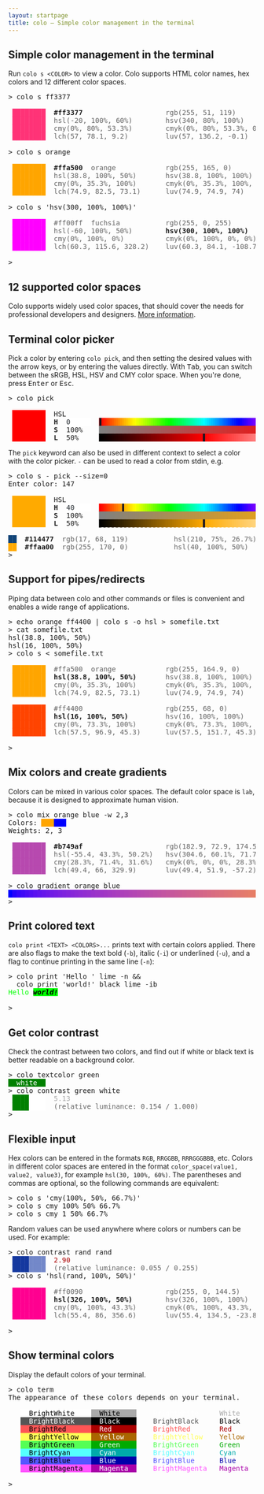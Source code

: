 ```yaml
---
layout: startpage
title: colo – Simple color management in the terminal
---
```


## Simple color management in the terminal

Run `colo s <COLOR>` to view a color. Colo supports HTML color names, hex colors and 12 different color spaces.

<pre class="h-terminal">
<span class="h-shell">&gt; </span><span class="h-cmd">colo</span> <span class="h-hl">s</span> <span class="h-arg">ff3377</span>

<span style='color:#ff3377'> ████████</span>  <b>#ff3377</b>                    <span style='opacity:0.67'>rgb(255, 51, 119)        </span>
<span style='color:#ff3377'> ████████</span>  <span style='opacity:0.67'>hsl(-20, 100%, 60%)      </span>  <span style='opacity:0.67'>hsv(340, 80%, 100%)      </span>
<span style='color:#ff3377'> ████████</span>  <span style='opacity:0.67'>cmy(0%, 80%, 53.3%)      </span>  <span style='opacity:0.67'>cmyk(0%, 80%, 53.3%, 0%) </span>
<span style='color:#ff3377'> ████████</span>  <span style='opacity:0.67'>lch(57, 78.1, 9.2)       </span>  <span style='opacity:0.67'>luv(57, 136.2, -0.1)     </span>

<span class="h-shell">&gt; </span><span class="h-cmd">colo</span> <span class="h-hl">s</span> <span class="h-arg">orange</span>

<span style='color:#ffa500'> ████████</span>  <b>#ffa500</b>  <span style='opacity:0.67'>orange          </span>  <span style='opacity:0.67'>rgb(255, 165, 0)         </span>
<span style='color:#ffa500'> ████████</span>  <span style='opacity:0.67'>hsl(38.8, 100%, 50%)     </span>  <span style='opacity:0.67'>hsv(38.8, 100%, 100%)    </span>
<span style='color:#ffa500'> ████████</span>  <span style='opacity:0.67'>cmy(0%, 35.3%, 100%)     </span>  <span style='opacity:0.67'>cmyk(0%, 35.3%, 100%, 0%)</span>
<span style='color:#ffa500'> ████████</span>  <span style='opacity:0.67'>lch(74.9, 82.5, 73.1)    </span>  <span style='opacity:0.67'>luv(74.9, 74.9, 74)      </span>

<span class="h-shell">&gt; </span><span class="h-cmd">colo</span> <span class="h-hl">s</span> <span class='h-str'>&#39;hsv(300, 100%, 100%)&#39;</span>

<span style='color:#ff00ff'> ████████</span>  <span style='opacity:0.67'>#ff00ff</span>  <span style='opacity:0.67'>fuchsia         </span>  <span style='opacity:0.67'>rgb(255, 0, 255)         </span>
<span style='color:#ff00ff'> ████████</span>  <span style='opacity:0.67'>hsl(-60, 100%, 50%)      </span>  <b>hsv(300, 100%, 100%)     </b>
<span style='color:#ff00ff'> ████████</span>  <span style='opacity:0.67'>cmy(0%, 100%, 0%)        </span>  <span style='opacity:0.67'>cmyk(0%, 100%, 0%, 0%)   </span>
<span style='color:#ff00ff'> ████████</span>  <span style='opacity:0.67'>lch(60.3, 115.6, 328.2)  </span>  <span style='opacity:0.67'>luv(60.3, 84.1, -108.7)  </span>

<span class="h-shell">&gt; </span><span class="h-caret"> </span>
</pre>

## 12 supported color spaces

Colo supports widely used color spaces, that should cover the needs for professional developers and designers. [More information](color_spaces.md).


## Terminal color picker

Pick a color by entering `colo pick`, and then setting the desired values with the arrow keys, or by entering the values directly. With <kbd>Tab</kbd>, you can switch between the sRGB, HSL, HSV and CMY color space. When you're done, press <kbd>Enter</kbd> or <kbd>Esc</kbd>.

<pre class="h-terminal">
<span class="h-shell">&gt;</span> <span class="h-cmd">colo</span> <span class="h-hl">pick</span>

 <span style="background-color:#FF0000">        </span>  HSL
 <span style="background-color:#FF0000">        </span>  <b>H</b>  <span style="background-color:#FFFFFF"><font color="#292F34">0     </font></span> <font color="#FF0000">▕</font><span style="background-color:#FF0F00"><font color="#171421">▌</font></span><span style="background-color:#FF2E00"><font color="#FF1F00">▌</font></span><span style="background-color:#FF4D00"><font color="#FF3D00">▌</font></span><span style="background-color:#FF6B00"><font color="#FF5C00">▌</font></span><span style="background-color:#FF8A00"><font color="#FF7A00">▌</font></span><span style="background-color:#FFA800"><font color="#FF9900">▌</font></span><span style="background-color:#FFC700"><font color="#FFB800">▌</font></span><span style="background-color:#FFE600"><font color="#FFD600">▌</font></span><span style="background-color:#FAFF00"><font color="#FFF500">▌</font></span><span style="background-color:#DBFF00"><font color="#EBFF00">▌</font></span><span style="background-color:#BDFF00"><font color="#CCFF00">▌</font></span><span style="background-color:#9EFF00"><font color="#ADFF00">▌</font></span><span style="background-color:#80FF00"><font color="#8FFF00">▌</font></span><span style="background-color:#61FF00"><font color="#70FF00">▌</font></span><span style="background-color:#42FF00"><font color="#52FF00">▌</font></span><span style="background-color:#24FF00"><font color="#33FF00">▌</font></span><span style="background-color:#05FF00"><font color="#14FF00">▌</font></span><span style="background-color:#00FF19"><font color="#00FF0A">▌</font></span><span style="background-color:#00FF38"><font color="#00FF29">▌</font></span><span style="background-color:#00FF57"><font color="#00FF47">▌</font></span><span style="background-color:#00FF75"><font color="#00FF66">▌</font></span><span style="background-color:#00FF94"><font color="#00FF85">▌</font></span><span style="background-color:#00FFB3"><font color="#00FFA3">▌</font></span><span style="background-color:#00FFD1"><font color="#00FFC2">▌</font></span><span style="background-color:#00FFF0"><font color="#00FFE0">▌</font></span><span style="background-color:#00F0FF"><font color="#00FFFF">▌</font></span><span style="background-color:#00D1FF"><font color="#00E0FF">▌</font></span><span style="background-color:#00B2FF"><font color="#00C2FF">▌</font></span><span style="background-color:#0094FF"><font color="#00A3FF">▌</font></span><span style="background-color:#0075FF"><font color="#0085FF">▌</font></span><span style="background-color:#0057FF"><font color="#0066FF">▌</font></span><span style="background-color:#0038FF"><font color="#0047FF">▌</font></span><span style="background-color:#001AFF"><font color="#0029FF">▌</font></span><span style="background-color:#0500FF"><font color="#000AFF">▌</font></span><span style="background-color:#2400FF"><font color="#1400FF">▌</font></span><span style="background-color:#4200FF"><font color="#3300FF">▌</font></span><span style="background-color:#6100FF"><font color="#5200FF">▌</font></span><span style="background-color:#8000FF"><font color="#7000FF">▌</font></span><span style="background-color:#9E00FF"><font color="#8F00FF">▌</font></span><span style="background-color:#BD00FF"><font color="#AD00FF">▌</font></span><span style="background-color:#DB00FF"><font color="#CC00FF">▌</font></span><span style="background-color:#FA00FF"><font color="#EB00FF">▌</font></span><span style="background-color:#FF00E6"><font color="#FF00F5">▌</font></span><span style="background-color:#FF00C7"><font color="#FF00D6">▌</font></span><span style="background-color:#FF00A8"><font color="#FF00B8">▌</font></span><span style="background-color:#FF008A"><font color="#FF0099">▌</font></span><span style="background-color:#FF006B"><font color="#FF007A">▌</font></span><span style="background-color:#FF004C"><font color="#FF005C">▌</font></span><span style="background-color:#FF002E"><font color="#FF003D">▌</font></span><span style="background-color:#FF000F"><font color="#FF001F">▌</font></span><font color="#FF0000">▏</font>
 <span style="background-color:#FF0000">        </span>  <b>S</b>  100%   <font color="#808080">▕</font><span style="background-color:#817E7E"><font color="#808080">▌</font></span><span style="background-color:#837C7C"><font color="#827D7D">▌</font></span><span style="background-color:#867979"><font color="#857A7A">▌</font></span><span style="background-color:#887777"><font color="#877878">▌</font></span><span style="background-color:#8B7474"><font color="#8A7575">▌</font></span><span style="background-color:#8E7171"><font color="#8C7373">▌</font></span><span style="background-color:#906F6F"><font color="#8F7070">▌</font></span><span style="background-color:#936C6C"><font color="#916E6E">▌</font></span><span style="background-color:#956A6A"><font color="#946B6B">▌</font></span><span style="background-color:#986767"><font color="#966969">▌</font></span><span style="background-color:#9A6565"><font color="#996666">▌</font></span><span style="background-color:#9D6262"><font color="#9C6363">▌</font></span><span style="background-color:#9F6060"><font color="#9E6161">▌</font></span><span style="background-color:#A25D5D"><font color="#A15E5E">▌</font></span><span style="background-color:#A45B5B"><font color="#A35C5C">▌</font></span><span style="background-color:#A75858"><font color="#A65959">▌</font></span><span style="background-color:#AA5555"><font color="#A85757">▌</font></span><span style="background-color:#AC5353"><font color="#AB5454">▌</font></span><span style="background-color:#AF5050"><font color="#AD5252">▌</font></span><span style="background-color:#B14E4E"><font color="#B04F4F">▌</font></span><span style="background-color:#B44B4B"><font color="#B34D4D">▌</font></span><span style="background-color:#B64949"><font color="#B54A4A">▌</font></span><span style="background-color:#B94646"><font color="#B84747">▌</font></span><span style="background-color:#BB4444"><font color="#BA4545">▌</font></span><span style="background-color:#BE4141"><font color="#BD4242">▌</font></span><span style="background-color:#C13E3E"><font color="#BF4040">▌</font></span><span style="background-color:#C33C3C"><font color="#C23D3D">▌</font></span><span style="background-color:#C63939"><font color="#C43B3B">▌</font></span><span style="background-color:#C83737"><font color="#C73838">▌</font></span><span style="background-color:#CB3434"><font color="#C93636">▌</font></span><span style="background-color:#CD3232"><font color="#CC3333">▌</font></span><span style="background-color:#D02F2F"><font color="#CF3030">▌</font></span><span style="background-color:#D22D2D"><font color="#D12E2E">▌</font></span><span style="background-color:#D52A2A"><font color="#D42B2B">▌</font></span><span style="background-color:#D72828"><font color="#D62929">▌</font></span><span style="background-color:#DA2525"><font color="#D92626">▌</font></span><span style="background-color:#DD2222"><font color="#DB2424">▌</font></span><span style="background-color:#DF2020"><font color="#DE2121">▌</font></span><span style="background-color:#E21D1D"><font color="#E01F1F">▌</font></span><span style="background-color:#E41B1B"><font color="#E31C1C">▌</font></span><span style="background-color:#E71818"><font color="#E61A1A">▌</font></span><span style="background-color:#E91616"><font color="#E81717">▌</font></span><span style="background-color:#EC1313"><font color="#EB1414">▌</font></span><span style="background-color:#EE1111"><font color="#ED1212">▌</font></span><span style="background-color:#F10E0E"><font color="#F00F0F">▌</font></span><span style="background-color:#F40B0B"><font color="#F20D0D">▌</font></span><span style="background-color:#F60909"><font color="#F50A0A">▌</font></span><span style="background-color:#F90606"><font color="#F70808">▌</font></span><span style="background-color:#FB0404"><font color="#FA0505">▌</font></span><span style="background-color:#171421"><font color="#FC0303">▌</font></span><font color="#FF0000">▏</font>
 <span style="background-color:#FF0000">        </span>  <b>L</b>  50%    <font color="#000000">▕</font><span style="background-color:#050000"><font color="#000000">▌</font></span><span style="background-color:#0F0000"><font color="#0A0000">▌</font></span><span style="background-color:#190000"><font color="#140000">▌</font></span><span style="background-color:#240000"><font color="#1F0000">▌</font></span><span style="background-color:#2E0000"><font color="#290000">▌</font></span><span style="background-color:#380000"><font color="#330000">▌</font></span><span style="background-color:#420000"><font color="#3D0000">▌</font></span><span style="background-color:#4D0000"><font color="#470000">▌</font></span><span style="background-color:#570000"><font color="#520000">▌</font></span><span style="background-color:#610000"><font color="#5C0000">▌</font></span><span style="background-color:#6B0000"><font color="#660000">▌</font></span><span style="background-color:#750000"><font color="#700000">▌</font></span><span style="background-color:#800000"><font color="#7A0000">▌</font></span><span style="background-color:#8A0000"><font color="#850000">▌</font></span><span style="background-color:#940000"><font color="#8F0000">▌</font></span><span style="background-color:#9E0000"><font color="#990000">▌</font></span><span style="background-color:#A80000"><font color="#A30000">▌</font></span><span style="background-color:#B30000"><font color="#AD0000">▌</font></span><span style="background-color:#BD0000"><font color="#B80000">▌</font></span><span style="background-color:#C70000"><font color="#C20000">▌</font></span><span style="background-color:#D10000"><font color="#CC0000">▌</font></span><span style="background-color:#DB0000"><font color="#D60000">▌</font></span><span style="background-color:#E60000"><font color="#E00000">▌</font></span><span style="background-color:#F00000"><font color="#EB0000">▌</font></span><span style="background-color:#FA0000"><font color="#F50000">▌</font></span><span style="background-color:#FF0505"><font color="#171421">▌</font></span><span style="background-color:#FF0F0F"><font color="#FF0A0A">▌</font></span><span style="background-color:#FF1A1A"><font color="#FF1414">▌</font></span><span style="background-color:#FF2424"><font color="#FF1F1F">▌</font></span><span style="background-color:#FF2E2E"><font color="#FF2929">▌</font></span><span style="background-color:#FF3838"><font color="#FF3333">▌</font></span><span style="background-color:#FF4242"><font color="#FF3D3D">▌</font></span><span style="background-color:#FF4D4D"><font color="#FF4747">▌</font></span><span style="background-color:#FF5757"><font color="#FF5252">▌</font></span><span style="background-color:#FF6161"><font color="#FF5C5C">▌</font></span><span style="background-color:#FF6B6B"><font color="#FF6666">▌</font></span><span style="background-color:#FF7575"><font color="#FF7070">▌</font></span><span style="background-color:#FF8080"><font color="#FF7A7A">▌</font></span><span style="background-color:#FF8A8A"><font color="#FF8585">▌</font></span><span style="background-color:#FF9494"><font color="#FF8F8F">▌</font></span><span style="background-color:#FF9E9E"><font color="#FF9999">▌</font></span><span style="background-color:#FFA8A8"><font color="#FFA3A3">▌</font></span><span style="background-color:#FFB3B3"><font color="#FFADAD">▌</font></span><span style="background-color:#FFBDBD"><font color="#FFB8B8">▌</font></span><span style="background-color:#FFC7C7"><font color="#FFC2C2">▌</font></span><span style="background-color:#FFD1D1"><font color="#FFCCCC">▌</font></span><span style="background-color:#FFDBDB"><font color="#FFD6D6">▌</font></span><span style="background-color:#FFE6E6"><font color="#FFE0E0">▌</font></span><span style="background-color:#FFF0F0"><font color="#FFEBEB">▌</font></span><span style="background-color:#FFFAFA"><font color="#FFF5F5">▌</font></span><font color="#FFFFFF">▏</font>
</pre>

The `pick` keyword can also be used in different context to select a color with the color picker. `-` can be used to read a color from stdin, e.g.

<pre class="h-terminal">
<span class="h-shell">&gt; </span><span class="h-cmd">colo</span> <span class="h-arg">s</span> <span class="h-flag">-</span> <span class="h-arg">pick</span> <span class="h-flag">--size</span><span class="h-arg">=0</span>
Enter color: 147

 <span style="background-color:#FFAA00">        </span>  HSL
 <span style="background-color:#FFAA00">        </span>  <b>H</b>  <span style="background-color:#FFFFFF"><font color="#292F34">40    </font></span> <font color="#FF0000">▕</font><span style="background-color:#FF0F00"><font color="#FF0000">▌</font></span><span style="background-color:#FF2E00"><font color="#FF1F00">▌</font></span><span style="background-color:#FF4D00"><font color="#FF3D00">▌</font></span><span style="background-color:#FF6B00"><font color="#FF5C00">▌</font></span><span style="background-color:#FF8A00"><font color="#FF7A00">▌</font></span><span style="background-color:#171421"><font color="#FF9900">▌</font></span><span style="background-color:#FFC700"><font color="#FFB800">▌</font></span><span style="background-color:#FFE600"><font color="#FFD600">▌</font></span><span style="background-color:#FAFF00"><font color="#FFF500">▌</font></span><span style="background-color:#DBFF00"><font color="#EBFF00">▌</font></span><span style="background-color:#BDFF00"><font color="#CCFF00">▌</font></span><span style="background-color:#9EFF00"><font color="#ADFF00">▌</font></span><span style="background-color:#80FF00"><font color="#8FFF00">▌</font></span><span style="background-color:#61FF00"><font color="#70FF00">▌</font></span><span style="background-color:#42FF00"><font color="#52FF00">▌</font></span><span style="background-color:#24FF00"><font color="#33FF00">▌</font></span><span style="background-color:#05FF00"><font color="#14FF00">▌</font></span><span style="background-color:#00FF19"><font color="#00FF0A">▌</font></span><span style="background-color:#00FF38"><font color="#00FF29">▌</font></span><span style="background-color:#00FF57"><font color="#00FF47">▌</font></span><span style="background-color:#00FF75"><font color="#00FF66">▌</font></span><span style="background-color:#00FF94"><font color="#00FF85">▌</font></span><span style="background-color:#00FFB3"><font color="#00FFA3">▌</font></span><span style="background-color:#00FFD1"><font color="#00FFC2">▌</font></span><span style="background-color:#00FFF0"><font color="#00FFE0">▌</font></span><span style="background-color:#00F0FF"><font color="#00FFFF">▌</font></span><span style="background-color:#00D1FF"><font color="#00E0FF">▌</font></span><span style="background-color:#00B2FF"><font color="#00C2FF">▌</font></span><span style="background-color:#0094FF"><font color="#00A3FF">▌</font></span><span style="background-color:#0075FF"><font color="#0085FF">▌</font></span><span style="background-color:#0057FF"><font color="#0066FF">▌</font></span><span style="background-color:#0038FF"><font color="#0047FF">▌</font></span><span style="background-color:#001AFF"><font color="#0029FF">▌</font></span><span style="background-color:#0500FF"><font color="#000AFF">▌</font></span><span style="background-color:#2400FF"><font color="#1400FF">▌</font></span><span style="background-color:#4200FF"><font color="#3300FF">▌</font></span><span style="background-color:#6100FF"><font color="#5200FF">▌</font></span><span style="background-color:#8000FF"><font color="#7000FF">▌</font></span><span style="background-color:#9E00FF"><font color="#8F00FF">▌</font></span><span style="background-color:#BD00FF"><font color="#AD00FF">▌</font></span><span style="background-color:#DB00FF"><font color="#CC00FF">▌</font></span><span style="background-color:#FA00FF"><font color="#EB00FF">▌</font></span><span style="background-color:#FF00E6"><font color="#FF00F5">▌</font></span><span style="background-color:#FF00C7"><font color="#FF00D6">▌</font></span><span style="background-color:#FF00A8"><font color="#FF00B8">▌</font></span><span style="background-color:#FF008A"><font color="#FF0099">▌</font></span><span style="background-color:#FF006B"><font color="#FF007A">▌</font></span><span style="background-color:#FF004C"><font color="#FF005C">▌</font></span><span style="background-color:#FF002E"><font color="#FF003D">▌</font></span><span style="background-color:#FF000F"><font color="#FF001F">▌</font></span><font color="#FF0000">▏</font>
 <span style="background-color:#FFAA00">        </span>  <b>S</b>  100%   <font color="#808080">▕</font><span style="background-color:#81807E"><font color="#808080">▌</font></span><span style="background-color:#83817C"><font color="#82807D">▌</font></span><span style="background-color:#868279"><font color="#85817A">▌</font></span><span style="background-color:#888277"><font color="#878278">▌</font></span><span style="background-color:#8B8374"><font color="#8A8375">▌</font></span><span style="background-color:#8E8471"><font color="#8C8473">▌</font></span><span style="background-color:#90856F"><font color="#8F8570">▌</font></span><span style="background-color:#93866C"><font color="#91856E">▌</font></span><span style="background-color:#95876A"><font color="#94866B">▌</font></span><span style="background-color:#988867"><font color="#968769">▌</font></span><span style="background-color:#9A8865"><font color="#998866">▌</font></span><span style="background-color:#9D8962"><font color="#9C8963">▌</font></span><span style="background-color:#9F8A60"><font color="#9E8A61">▌</font></span><span style="background-color:#A28B5D"><font color="#A18B5E">▌</font></span><span style="background-color:#A48C5B"><font color="#A38B5C">▌</font></span><span style="background-color:#A78D58"><font color="#A68C59">▌</font></span><span style="background-color:#AA8E55"><font color="#A88D57">▌</font></span><span style="background-color:#AC8E53"><font color="#AB8E54">▌</font></span><span style="background-color:#AF8F50"><font color="#AD8F52">▌</font></span><span style="background-color:#B1904E"><font color="#B0904F">▌</font></span><span style="background-color:#B4914B"><font color="#B3914D">▌</font></span><span style="background-color:#B69249"><font color="#B5914A">▌</font></span><span style="background-color:#B99346"><font color="#B89247">▌</font></span><span style="background-color:#BB9344"><font color="#BA9345">▌</font></span><span style="background-color:#BE9441"><font color="#BD9442">▌</font></span><span style="background-color:#C1953E"><font color="#BF9540">▌</font></span><span style="background-color:#C3963C"><font color="#C2963D">▌</font></span><span style="background-color:#C69739"><font color="#C4963B">▌</font></span><span style="background-color:#C89837"><font color="#C79738">▌</font></span><span style="background-color:#CB9934"><font color="#C99836">▌</font></span><span style="background-color:#CD9932"><font color="#CC9933">▌</font></span><span style="background-color:#D09A2F"><font color="#CF9A30">▌</font></span><span style="background-color:#D29B2D"><font color="#D19B2E">▌</font></span><span style="background-color:#D59C2A"><font color="#D49C2B">▌</font></span><span style="background-color:#D79D28"><font color="#D69C29">▌</font></span><span style="background-color:#DA9E25"><font color="#D99D26">▌</font></span><span style="background-color:#DD9F22"><font color="#DB9E24">▌</font></span><span style="background-color:#DF9F20"><font color="#DE9F21">▌</font></span><span style="background-color:#E2A01D"><font color="#E0A01F">▌</font></span><span style="background-color:#E4A11B"><font color="#E3A11C">▌</font></span><span style="background-color:#E7A218"><font color="#E6A21A">▌</font></span><span style="background-color:#E9A316"><font color="#E8A217">▌</font></span><span style="background-color:#ECA413"><font color="#EBA314">▌</font></span><span style="background-color:#EEA411"><font color="#EDA412">▌</font></span><span style="background-color:#F1A50E"><font color="#F0A50F">▌</font></span><span style="background-color:#F4A60B"><font color="#F2A60D">▌</font></span><span style="background-color:#F6A709"><font color="#F5A70A">▌</font></span><span style="background-color:#F9A806"><font color="#F7A708">▌</font></span><span style="background-color:#FBA904"><font color="#FAA805">▌</font></span><span style="background-color:#171421"><font color="#FCA903">▌</font></span><font color="#FFAA00">▏</font>
 <span style="background-color:#FFAA00">        </span>  <b>L</b>  50%    <font color="#000000">▕</font><span style="background-color:#050300"><font color="#000000">▌</font></span><span style="background-color:#0F0A00"><font color="#0A0700">▌</font></span><span style="background-color:#191100"><font color="#140E00">▌</font></span><span style="background-color:#241800"><font color="#1F1400">▌</font></span><span style="background-color:#2E1F00"><font color="#291B00">▌</font></span><span style="background-color:#382500"><font color="#332200">▌</font></span><span style="background-color:#422C00"><font color="#3D2900">▌</font></span><span style="background-color:#4D3300"><font color="#473000">▌</font></span><span style="background-color:#573A00"><font color="#523600">▌</font></span><span style="background-color:#614100"><font color="#5C3D00">▌</font></span><span style="background-color:#6B4700"><font color="#664400">▌</font></span><span style="background-color:#754E00"><font color="#704B00">▌</font></span><span style="background-color:#805500"><font color="#7A5200">▌</font></span><span style="background-color:#8A5C00"><font color="#855800">▌</font></span><span style="background-color:#946300"><font color="#8F5F00">▌</font></span><span style="background-color:#9E6900"><font color="#996600">▌</font></span><span style="background-color:#A87000"><font color="#A36D00">▌</font></span><span style="background-color:#B37700"><font color="#AD7400">▌</font></span><span style="background-color:#BD7E00"><font color="#B87A00">▌</font></span><span style="background-color:#C78500"><font color="#C28100">▌</font></span><span style="background-color:#D18B00"><font color="#CC8800">▌</font></span><span style="background-color:#DB9200"><font color="#D68F00">▌</font></span><span style="background-color:#E69900"><font color="#E09600">▌</font></span><span style="background-color:#F0A000"><font color="#EB9C00">▌</font></span><span style="background-color:#FAA700"><font color="#F5A300">▌</font></span><span style="background-color:#FFAC05"><font color="#171421">▌</font></span><span style="background-color:#FFAF0F"><font color="#FFAD0A">▌</font></span><span style="background-color:#FFB31A"><font color="#FFB114">▌</font></span><span style="background-color:#FFB624"><font color="#FFB41F">▌</font></span><span style="background-color:#FFB92E"><font color="#FFB829">▌</font></span><span style="background-color:#FFBD38"><font color="#FFBB33">▌</font></span><span style="background-color:#FFC042"><font color="#FFBE3D">▌</font></span><span style="background-color:#FFC44D"><font color="#FFC247">▌</font></span><span style="background-color:#FFC757"><font color="#FFC552">▌</font></span><span style="background-color:#FFCA61"><font color="#FFC95C">▌</font></span><span style="background-color:#FFCE6B"><font color="#FFCC66">▌</font></span><span style="background-color:#FFD175"><font color="#FFCF70">▌</font></span><span style="background-color:#FFD580"><font color="#FFD37A">▌</font></span><span style="background-color:#FFD88A"><font color="#FFD685">▌</font></span><span style="background-color:#FFDB94"><font color="#FFDA8F">▌</font></span><span style="background-color:#FFDF9E"><font color="#FFDD99">▌</font></span><span style="background-color:#FFE2A8"><font color="#FFE0A3">▌</font></span><span style="background-color:#FFE6B3"><font color="#FFE4AD">▌</font></span><span style="background-color:#FFE9BD"><font color="#FFE7B8">▌</font></span><span style="background-color:#FFECC7"><font color="#FFEBC2">▌</font></span><span style="background-color:#FFF0D1"><font color="#FFEECC">▌</font></span><span style="background-color:#FFF3DB"><font color="#FFF1D6">▌</font></span><span style="background-color:#FFF7E6"><font color="#FFF5E0">▌</font></span><span style="background-color:#FFFAF0"><font color="#FFF8EB">▌</font></span><span style="background-color:#FFFDFA"><font color="#FFFCF5">▌</font></span><font color="#FFFFFF">▏</font>

<span style='color:#114477'>██</span>  <b>#114477</b>  <span style='opacity:0.67'>rgb(17, 68, 119)         </span>  <span style='opacity:0.67'>hsl(210, 75%, 26.7%)     </span>
<span style='color:#ffaa00'>██</span>  <b>#ffaa00</b>  <span style='opacity:0.67'>rgb(255, 170, 0)         </span>  <span style='opacity:0.67'>hsl(40, 100%, 50%)       </span>
<span class="h-shell">&gt; </span><span class="h-caret"> </span>
</pre>


## Support for pipes/redirects

Piping data between colo and other commands or files is convenient and enables a wide range of applications.

<pre class="h-terminal">
<span class="h-shell">&gt; </span><span class="h-cmd">echo</span> <span class="h-arg">orange</span> <span class="h-arg">ff4400</span> <span class='h-pipe'>|</span> <span class="h-cmd">colo</span> <span class="h-hl">s</span> <span class="h-flag">-o</span> <span class="h-arg">hsl</span> <span class='h-pipe'>&gt;</span> <span class='h-pipe'>somefile.txt</span>
<span class="h-shell">&gt; </span><span class="h-cmd">cat</span> <span class="h-arg">somefile.txt</span>
hsl(38.8, 100%, 50%)
hsl(16, 100%, 50%)
<span class="h-shell">&gt; </span><span class="h-cmd">colo</span> <span class="h-hl">s</span> <span class='h-pipe'>&lt;</span> <span class='h-pipe'>somefile.txt</span>

<span style='color:#ffa500'> ████████</span>  <span style='opacity:0.67'>#ffa500</span>  <span style='opacity:0.67'>orange          </span>  <span style='opacity:0.67'>rgb(255, 164.9, 0)       </span>
<span style='color:#ffa500'> ████████</span>  <b>hsl(38.8, 100%, 50%)     </b>  <span style='opacity:0.67'>hsv(38.8, 100%, 100%)    </span>
<span style='color:#ffa500'> ████████</span>  <span style='opacity:0.67'>cmy(0%, 35.3%, 100%)     </span>  <span style='opacity:0.67'>cmyk(0%, 35.3%, 100%, 0%)</span>
<span style='color:#ffa500'> ████████</span>  <span style='opacity:0.67'>lch(74.9, 82.5, 73.1)    </span>  <span style='opacity:0.67'>luv(74.9, 74.9, 74)      </span>

<span style='color:#ff4400'> ████████</span>  <span style='opacity:0.67'>#ff4400</span>                    <span style='opacity:0.67'>rgb(255, 68, 0)          </span>
<span style='color:#ff4400'> ████████</span>  <b>hsl(16, 100%, 50%)       </b>  <span style='opacity:0.67'>hsv(16, 100%, 100%)      </span>
<span style='color:#ff4400'> ████████</span>  <span style='opacity:0.67'>cmy(0%, 73.3%, 100%)     </span>  <span style='opacity:0.67'>cmyk(0%, 73.3%, 100%, 0%)</span>
<span style='color:#ff4400'> ████████</span>  <span style='opacity:0.67'>lch(57.5, 96.9, 45.3)    </span>  <span style='opacity:0.67'>luv(57.5, 151.7, 45.3)   </span>

<span class="h-shell">&gt; </span><span class="h-caret"> </span>
</pre>

## Mix colors and create gradients

Colors can be mixed in various color spaces. The default color space is `lab`, because it is designed to approximate human vision.

<pre class="h-terminal">
<span class="h-shell">&gt; </span><span class="h-cmd">colo</span> <span class="h-hl">mix</span> <span class="h-arg">orange</span> <span class="h-arg">blue</span> <span class="h-flag">-w</span> <span class="h-arg">2,3</span>
Colors: <span style='background:#ffa500'>   </span><span style='background:#0000ff'>   </span>
Weights: 2, 3

<span style='color:#b749af'> ████████</span>  <b>#b749af</b>                    <span style='opacity:0.67'>rgb(182.9, 72.9, 174.5)  </span>
<span style='color:#b749af'> ████████</span>  <span style='opacity:0.67'>hsl(-55.4, 43.3%, 50.2%) </span>  <span style='opacity:0.67'>hsv(304.6, 60.1%, 71.7%) </span>
<span style='color:#b749af'> ████████</span>  <span style='opacity:0.67'>cmy(28.3%, 71.4%, 31.6%) </span>  <span style='opacity:0.67'>cmyk(0%, 0%, 0%, 28.3%)  </span>
<span style='color:#b749af'> ████████</span>  <span style='opacity:0.67'>lch(49.4, 66, 329.9)     </span>  <span style='opacity:0.67'>luv(49.4, 51.9, -57.2)   </span>

<span class="h-shell">&gt; </span><span class="h-cmd">colo</span> <span class="h-hl">gradient</span> <span class="h-arg">orange</span> <span class="h-arg">blue</span>
<span style='background:#0000ff'> </span><span style='background:#2302fc'> </span><span style='background:#3305fa'> </span><span style='background:#3f08f7'> </span><span style='background:#490bf5'> </span><span style='background:#510ef2'> </span><span style='background:#5911f0'> </span><span style='background:#5f14ed'> </span><span style='background:#6516eb'> </span><span style='background:#6b19e8'> </span><span style='background:#701be5'> </span><span style='background:#751de3'> </span><span style='background:#7a20e0'> </span><span style='background:#7e22de'> </span><span style='background:#8224db'> </span><span style='background:#8626d9'> </span><span style='background:#8a29d6'> </span><span style='background:#8e2bd4'> </span><span style='background:#912dd1'> </span><span style='background:#942fcf'> </span><span style='background:#9831cc'> </span><span style='background:#9b33c9'> </span><span style='background:#9e35c7'> </span><span style='background:#a137c4'> </span><span style='background:#a43ac2'> </span><span style='background:#a63cbf'> </span><span style='background:#a93ebd'> </span><span style='background:#ac40ba'> </span><span style='background:#ae42b8'> </span><span style='background:#b144b5'> </span><span style='background:#b346b3'> </span><span style='background:#b648b0'> </span><span style='background:#b84aae'> </span><span style='background:#ba4cab'> </span><span style='background:#bc4ea8'> </span><span style='background:#be50a6'> </span><span style='background:#c052a3'> </span><span style='background:#c354a1'> </span><span style='background:#c5569e'> </span><span style='background:#c6589c'> </span><span style='background:#c85a99'> </span><span style='background:#ca5b96'> </span><span style='background:#cc5d94'> </span><span style='background:#ce5f91'> </span><span style='background:#d0618f'> </span><span style='background:#d1638c'> </span><span style='background:#d36589'> </span><span style='background:#d56787'> </span><span style='background:#d76984'> </span><span style='background:#d86b81'> </span><span style='background:#da6d7f'> </span><span style='background:#db6f7c'> </span><span style='background:#dd7179'> </span><span style='background:#de7376'> </span><span style='background:#e07574'> </span><span style='background:#e17771'> </span><span style='background:#e3796e'> </span><span style='background:#e47b6b'> </span><span style='background:#e67d68'> </span><span style='background:#e77e65'> </span><span style='background:#e88062'> </span><span style='background:#ea825f'> </span><span style='background:#eb845c'> </span><span style='background:#ec8659'> </span><span style='background:#ee8856'> </span><span style='background:#ef8a52'> </span><span style='background:#f08c4f'> </span><span style='background:#f18e4b'> </span><span style='background:#f39048'> </span><span style='background:#f49244'> </span><span style='background:#f59440'> </span><span style='background:#f6963c'> </span><span style='background:#f79838'> </span><span style='background:#f89933'> </span><span style='background:#fa9b2e'> </span><span style='background:#fb9d28'> </span><span style='background:#fc9f22'> </span><span style='background:#fda11a'> </span><span style='background:#fea310'> </span><span style='background:#ffa500'> </span>
<span class="h-shell">&gt; </span><span class="h-caret"> </span>
</pre>

## Print colored text

`colo print <TEXT> <COLORS>...` prints text with certain colors applied. There are also flags to make the text bold (`-b`), italic (`-i`) or underlined (`-u`), and a flag to continue printing in the same line (`-n`):

<pre class="h-terminal">
<span class="h-shell">&gt; </span><span class="h-cmd">colo</span> <span class="h-hl">print</span> <span class='h-str'>&#39;Hello &#39;</span> <span class="h-arg">lime</span> <span class="h-flag">-n</span> <span class='h-punct'>&amp;&amp;</span>
  <span class="h-cmd">colo</span> <span class="h-hl">print</span> <span class='h-str'>&#39;world!&#39;</span> <span class="h-arg">black</span> <span class="h-arg">lime</span> <span class="h-flag">-ib</span>
<span style='color:#00ff00'>Hello </span><b><i><span style='background:#00ff00'><span style='color:#000000'>world!
</span></span></i></b>
<span class="h-shell">&gt; </span><span class="h-caret"> </span>
</pre>

## Get color contrast

Check the contrast between two colors, and find out if white or black text is better readable on a background color.

<pre class="h-terminal">
<span class="h-shell">&gt; </span><span class="h-cmd">colo</span> <span class="h-hl">textcolor</span> <span class="h-arg">green</span>
<span style='background:#008000'><span style='color:#ffffff'>  white  </span></span>
<span class="h-shell">&gt; </span><span class="h-cmd">colo</span> <span class="h-hl">contrast</span> <span class="h-arg">green</span> <span class="h-arg">white</span>
 <span style='color:#008000'>████</span><span style='color:#ffffff'>████</span>  <span style='color:#aaa'>5.13</span>
 <span style='color:#008000'>████</span><span style='color:#ffffff'>████</span>  <span style='opacity:0.67'>(relative luminance: 0.154 / 1.000)</span>
<span class="h-shell">&gt; </span><span class="h-caret"> </span>
</pre>

## Flexible input

Hex colors can be entered in the formats `RGB`, `RRGGBB`, `RRRGGGBBB`, etc. Colors in different color spaces are entered in the format `color_space(value1, value2, value3)`, for example `hsl(30, 100%, 60%)`. The parentheses and commas are optional, so the following commands are equivalent:

<pre class="h-terminal">
<span class="h-shell">&gt; </span><span class="h-cmd">colo</span> <span class="h-hl">s</span> <span class='h-str'>&#39;cmy(100%, 50%, 66.7%)&#39;</span>
<span class="h-shell">&gt; </span><span class="h-cmd">colo</span> <span class="h-hl">s</span> <span class="h-arg">cmy</span> <span class="h-arg">100%</span> <span class="h-arg">50%</span> <span class="h-arg">66.7%</span>
<span class="h-shell">&gt; </span><span class="h-cmd">colo</span> <span class="h-hl">s</span> <span class="h-arg">cmy</span> <span class="h-arg">1</span> <span class="h-arg">50%</span> <span class="h-arg">66.7%</span>
</pre>

Random values can be used anywhere where colors or numbers can be used. For example:

<pre class="h-terminal">
<span class="h-shell">&gt; </span><span class="h-cmd">colo</span> <span class="h-hl">contrast</span> <span class="h-arg">rand</span> <span class="h-arg">rand</span>
 <span style='color:#14389f'>████</span><span style='color:#7388c9'>████</span>  <span style='color:#a00'>2.90</span>
 <span style='color:#14389f'>████</span><span style='color:#7388c9'>████</span>  <span style='opacity:0.67'>(relative luminance: 0.055 / 0.255)</span>
<span class="h-shell">&gt; </span><span class="h-cmd">colo</span> <span class="h-hl">s</span> <span class='h-str'>&#39;hsl(rand, 100%, 50%)&#39;</span>

<span style='color:#ff0090'> ████████</span>  <span style='opacity:0.67'>#ff0090</span>                    <span style='opacity:0.67'>rgb(255, 0, 144.5)       </span>
<span style='color:#ff0090'> ████████</span>  <b>hsl(326, 100%, 50%)      </b>  <span style='opacity:0.67'>hsv(326, 100%, 100%)     </span>
<span style='color:#ff0090'> ████████</span>  <span style='opacity:0.67'>cmy(0%, 100%, 43.3%)     </span>  <span style='opacity:0.67'>cmyk(0%, 100%, 43.3%, 0%)</span>
<span style='color:#ff0090'> ████████</span>  <span style='opacity:0.67'>lch(55.4, 86, 356.6)     </span>  <span style='opacity:0.67'>luv(55.4, 134.5, -23.8)  </span>

<span class="h-shell">&gt; </span><span class="h-caret"> </span>
</pre>

## Show terminal colors

Display the default colors of your terminal.

<pre class="h-terminal">
<span class="h-shell">&gt; </span><span class="h-cmd">colo</span> <span class="h-hl">term</span>
The appearance of these colors depends on your terminal.

   <span style='background:#fff'><span style='color:#000'>  BrightWhite    </span></span><span style='background:#aaa'><span style='color:#000'>  White    </span></span>  <span style='color:#fff'>  BrightWhite</span>   <span style='color:#aaa'>  White</span>
   <span style='background:#555'><span style='color:#fff'>  BrightBlack    </span></span><span style='background:#000'><span style='color:#fff'>  Black    </span></span>  <span style='color:#555'>  BrightBlack</span>   <span style='color:#000'>  Black</span>
   <span style='background:#f55'><span style='color:#000'>  BrightRed      </span></span><span style='background:#a00'><span style='color:#fff'>  Red      </span></span>  <span style='color:#f55'>  BrightRed</span>     <span style='color:#a00'>  Red</span>
   <span style='background:#ff5'><span style='color:#000'>  BrightYellow   </span></span><span style='background:#a60'><span style='color:#fff'>  Yellow   </span></span>  <span style='color:#ff5'>  BrightYellow</span>  <span style='color:#a60'>  Yellow</span>
   <span style='background:#5f5'><span style='color:#000'>  BrightGreen    </span></span><span style='background:#0a0'><span style='color:#fff'>  Green    </span></span>  <span style='color:#5f5'>  BrightGreen</span>   <span style='color:#0a0'>  Green</span>
   <span style='background:#5ff'><span style='color:#000'>  BrightCyan     </span></span><span style='background:#0aa'><span style='color:#fff'>  Cyan     </span></span>  <span style='color:#5ff'>  BrightCyan</span>    <span style='color:#0aa'>  Cyan</span>
   <span style='background:#55f'><span style='color:#000'>  BrightBlue     </span></span><span style='background:#00a'><span style='color:#fff'>  Blue     </span></span>  <span style='color:#55f'>  BrightBlue</span>    <span style='color:#00a'>  Blue</span>
   <span style='background:#f5f'><span style='color:#000'>  BrightMagenta  </span></span><span style='background:#a0a'><span style='color:#fff'>  Magenta  </span></span>  <span style='color:#f5f'>  BrightMagenta</span> <span style='color:#a0a'>  Magenta</span>

<span class="h-shell">&gt; </span><span class="h-caret"> </span>
</pre>

<!--
## Experimental features

To get these features, build `colo` from the main branch:

<pre class="h-terminal">
<span class="h-shell">&gt; </span><span class="h-cmd">cargo</span> <span class="h-hl">install</span> <span class="h-flag">--git</span> <span class="h-arg">https://github.com/Aloso/colo</span>
</pre>
-->
